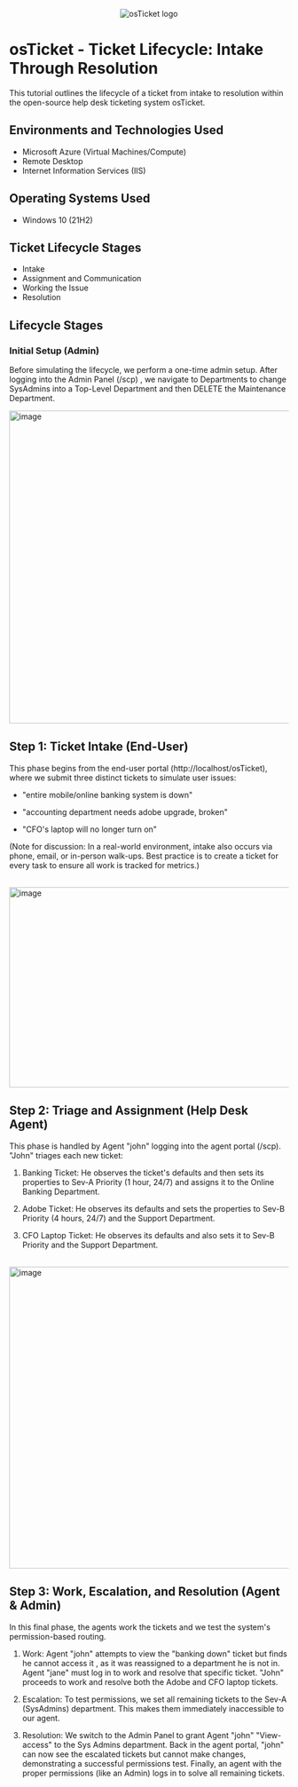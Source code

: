 <p align="center">
<img src="https://i.imgur.com/Clzj7Xs.png" alt="osTicket logo"/>
</p>

<h1>osTicket - Ticket Lifecycle: Intake Through Resolution</h1>
This tutorial outlines the lifecycle of a ticket from intake to resolution within the open-source help desk ticketing system osTicket.<br />




<h2>Environments and Technologies Used</h2>

- Microsoft Azure (Virtual Machines/Compute)
- Remote Desktop
- Internet Information Services (IIS)

<h2>Operating Systems Used </h2>

- Windows 10</b> (21H2)

<h2>Ticket Lifecycle Stages</h2>

- Intake
- Assignment and Communication
- Working the Issue
- Resolution

<h2>Lifecycle Stages</h2>

<h3>Initial Setup (Admin)</h3>
  
Before simulating the lifecycle, we perform a one-time admin setup. After logging into the Admin Panel (/scp) , we navigate to Departments to change SysAdmins into a Top-Level Department and then DELETE the Maintenance Department.


<p>
<img width="511" height="564" alt="image" src="https://github.com/user-attachments/assets/cf082e1c-d9d7-47d0-9ed1-3657a0b8e6f9" />

</p>
<p>
<h2>Step 1: Ticket Intake (End-User)</h2>
  
This phase begins from the end-user portal (http://localhost/osTicket), where we submit three distinct tickets to simulate user issues:

- "entire mobile/online banking system is down" 

- "accounting department needs adobe upgrade, broken" 

- "CFO's laptop will no longer turn on" 


(Note for discussion: In a real-world environment, intake also occurs via phone, email, or in-person walk-ups. Best practice is to create a ticket for every task to ensure all work is tracked for metrics.)
</p>
<br />
<img width="508" height="361" alt="image" src="https://github.com/user-attachments/assets/80bfc1c6-82b3-4e72-88b5-b447a3301e66" />

<h2>Step 2: Triage and Assignment (Help Desk Agent)</h2>

This phase is handled by Agent "john" logging into the agent portal (/scp). "John" triages each new ticket:


1. Banking Ticket: He observes the ticket's defaults and then sets its properties to Sev-A Priority (1 hour, 24/7) and assigns it to the Online Banking Department.




2. Adobe Ticket: He observes its defaults and sets the properties to Sev-B Priority (4 hours, 24/7)  and the Support Department.



3. CFO Laptop Ticket: He observes its defaults and also sets it to Sev-B Priority  and the Support Department.
</p>
<br />
<img width="588" height="544" alt="image" src="https://github.com/user-attachments/assets/c881350e-80b8-4c2f-8290-6a43f1d3f24f" />

<h2>Step 3: Work, Escalation, and Resolution (Agent & Admin)</h2>

In this final phase, the agents work the tickets and we test the system's permission-based routing.


1. Work: Agent "john" attempts to view the "banking down" ticket but finds he cannot access it , as it was reassigned to a department he is not in. Agent "jane" must log in to work and resolve that specific ticket. "John" proceeds to work and resolve both the Adobe and CFO laptop tickets.




2. Escalation: To test permissions, we set all remaining tickets to the Sev-A (SysAdmins) department. This makes them immediately inaccessible to our agent.


3. Resolution: We switch to the Admin Panel to grant Agent "john" "View-access" to the Sys Admins department. Back in the agent portal, "john" can now see the escalated tickets but cannot make changes, demonstrating a successful permissions test. Finally, an agent with the proper permissions (like an Admin) logs in to solve all remaining tickets.

